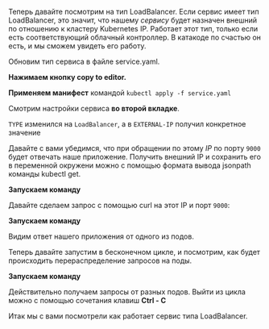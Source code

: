 Теперь давайте посмотрим на тип LoadBalancer. Если  сервис имеет тип LoadBalancer, это значит, что нашему *сервису* будет назначен внешний по отношению к кластеру Kubernetes IP. Работает этот тип, только если есть соответствующий облачный контроллер. В катакоде по счастью он есть, и мы сможем увидеть его работу.

Обновим тип сервиса в файле service.yaml. 

**Нажимаем кнопку copy to editor.**

**Применяем манифест** командой `kubectl apply -f service.yaml`

Смотрим настройки сервиса **во второй вкладке**. 

`TYPE` изменился на `LoadBalancer`, а в `EXTERNAL-IP`  получил конкретное значение

Давайте с вами убедимся, что при обращении по этому *IP* по порту `9000` будет отвечать наше приложение. Получить внешний IP и сохранить его в переменной окружени можно с помощью формата вывода jsonpath команды kubectl get.  

**Запускаем команду**

Давайте сделаем запрос с помощью curl на этот IP и порт `9000`:

**Запускаем команду**

Видим ответ нашего приложения от одного из подов. 

Теперь давайте запустим в бесконечном цикле, и посмотрим, как будет происходить перераспределение запросов на поды. 

**Запускаем команду** 

Действительно получаем запросы от разных подов. 
Выйти из  цикла можно с помощью сочетания клавиш **Ctrl - C**

Итак мы с вами посмотрели как работает сервис типа LoadBalancer.

